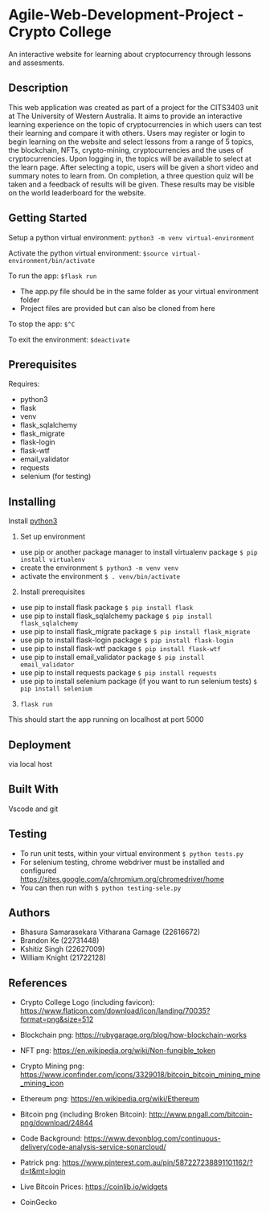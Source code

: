 # Agile-Web-Development-Project - Crypto College

An interactive website for learning about cryptocurrency through lessons and assesments.

## Description

This web application was created as part of a project for the CITS3403 unit at The University of Western Australia. It aims to provide an interactive learning experience on the topic of cryptocurrencies in which users can test their learning and compare it with others. Users may register or login to begin learning on the website and select lessons from a range of 5 topics, the blockchain, NFTs, crypto-mining, cryptocurrencies and the uses of cryptocurrencies. Upon logging in, the topics will be available to select at the learn page. After selecting a topic, users will be given a short video and summary notes to learn from. On completion, a three question quiz will be taken and a feedback of results will be given. These results may be visible on the world leaderboard for the website.

## Getting Started

Setup a python virtual environment:
`python3 -m venv virtual-environment`

Activate the python virtual environment:
`$source virtual-environment/bin/activate`

To run the app:
`$flask run`
- The app.py file should be in the same folder as your virtual environment folder
- Project files are provided but can also be cloned from here

To stop the app:
`$^C`

To exit the environment:
`$deactivate`

## Prerequisites

Requires:

- python3
- flask
- venv
- flask_sqlalchemy
- flask_migrate
- flask-login
- flask-wtf
- email_validator
- requests
- selenium (for testing)

## Installing

Install [python3](https://www.python.org/downloads/)

1. Set up environment

- use pip or another package manager to install virtualenv package `$ pip install virtualenv`
- create the environment `$ python3 -m venv venv`
- activate the environment `$ . venv/bin/activate`

2. Install prerequisites

- use pip to install flask package `$ pip install flask`
- use pip to install flask_sqlalchemy package `$ pip install flask_sqlalchemy`
- use pip to install flask_migrate package `$ pip install flask_migrate`
- use pip to install flask-login package `$ pip install flask-login`
- use pip to install flask-wtf package `$ pip install flask-wtf`
- use pip to install email_validator package `$ pip install email_validator`
- use pip to install requests package `$ pip install requests`
- use pip to install selenium package (if you want to run selenium tests) `$ pip install selenium`


3. `flask run`

This should start the app running on localhost at port 5000

## Deployment

via local host

## Built With

Vscode and git

## Testing

- To run unit tests, within your virtual environment `$ python tests.py`
- For selenium testing, chrome webdriver must be installed and configured https://sites.google.com/a/chromium.org/chromedriver/home
- You can then run with `$ python testing-sele.py`

## Authors

- Bhasura Samarasekara Vitharana Gamage (22616672)
- Brandon Ke (22731448)
- Kshitiz Singh (22627009)
- William Knight (21722128)

## References

- Crypto College Logo (including favicon): https://www.flaticon.com/download/icon/landing/70035?format=png&size=512
- Blockchain png: https://rubygarage.org/blog/how-blockchain-works
- NFT png: https://en.wikipedia.org/wiki/Non-fungible_token
- Crypto Mining png: https://www.iconfinder.com/icons/3329018/bitcoin_bitcoin_mining_mine_mining_icon
- Ethereum png: https://en.wikipedia.org/wiki/Ethereum
- Bitcoin png (including Broken Bitcoin): http://www.pngall.com/bitcoin-png/download/24844
- Code Background: https://www.devonblog.com/continuous-delivery/code-analysis-service-sonarcloud/
- Patrick png: https://www.pinterest.com.au/pin/587227238891101162/?d=t&mt=login

- Live Bitcoin Prices: https://coinlib.io/widgets
- CoinGecko
